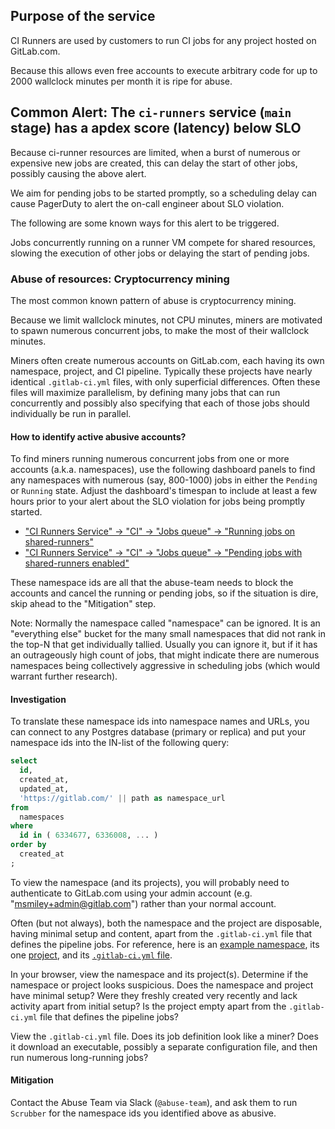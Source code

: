 ## Purpose of the service

CI Runners are used by customers to run CI jobs for any project hosted on GitLab.com.

Because this allows even free accounts to execute arbitrary code for up to 2000 wallclock minutes per month
it is ripe for abuse.

## Common Alert: The `ci-runners` service (`main` stage) has a apdex score (latency) below SLO

Because ci-runner resources are limited, when a burst of numerous or expensive new jobs are created,
this can delay the start of other jobs, possibly causing the above alert.

We aim for pending jobs to be started promptly, so a scheduling delay can cause PagerDuty to alert the
on-call engineer about SLO violation.

The following are some known ways for this alert to be triggered.

Jobs concurrently running on a runner VM compete for shared resources, slowing the execution of other jobs or delaying the
start of pending jobs.

### Abuse of resources: Cryptocurrency mining

The most common known pattern of abuse is cryptocurrency mining.

Because we limit wallclock minutes, not CPU minutes, miners are motivated to spawn numerous concurrent jobs, to make the most of their wallclock minutes.

Miners often create numerous accounts on GitLab.com, each having its own namespace, project, and CI pipeline.  Typically these projects have nearly identical `.gitlab-ci.yml` files, with only superficial differences.  Often these files will maximize parallelism, by defining many jobs that can run concurrently and possibly also specifying that each of those jobs should individually be run in parallel.

#### How to identify active abusive accounts?

To find miners running numerous concurrent jobs from one or more accounts (a.k.a. namespaces), use the following dashboard panels to find any namespaces with numerous (say, 800-1000) jobs in either the `Pending` or `Running` state.  Adjust the dashboard's timespan to include at least a few hours prior to your alert about the SLO violation for jobs being promptly started.

* ["CI Runners Service" -> "CI" -> "Jobs queue" -> "Running jobs on shared-runners"](https://dashboards.gitlab.net/d/000000159/ci?orgId=1&panelId=60&fullscreen&from=now-3h&to=now)
* ["CI Runners Service" -> "CI" -> "Jobs queue" -> "Pending jobs with shared-runners enabled"](https://dashboards.gitlab.net/d/000000159/ci?orgId=1&panelId=33&fullscreen&from=now-3h&to=now)

These namespace ids are all that the abuse-team needs to block the accounts and cancel the running or pending jobs, so if the situation is dire, skip ahead to the "Mitigation" step.

Note: Normally the namespace called "namespace" can be ignored.  It is an "everything else" bucket for the many small namespaces that did not rank in the top-N that get individually tallied.  Usually you can ignore it, but if it has an outrageously high count of jobs, that might indicate there are numerous namespaces being collectively aggressive in scheduling jobs (which would warrant further research).

#### Investigation

To translate these namespace ids into namespace names and URLs, you can connect to any Postgres database (primary or replica) and put your namespace ids into the IN-list of the following query:

```sql
select
  id,
  created_at,
  updated_at,
  'https://gitlab.com/' || path as namespace_url
from
  namespaces
where
  id in ( 6334677, 6336008, ... )
order by
  created_at
;
```

To view the namespace (and its projects), you will probably need to authenticate to GitLab.com using your admin account (e.g. "msmiley+admin@gitlab.com") rather than your normal account.

Often (but not always), both the namespace and the project are disposable, having minimal setup and content, apart from the `.gitlab-ci.yml` file that defines the pipeline jobs.  For reference, here is an [example namespace](https://gitlab.com/zabuzhkofaina), its one [project](https://gitlab.com/zabuzhkofaina/zabuzhkofaina), and its [`.gitlab-ci.yml` file](https://gitlab.com/zabuzhkofaina/zabuzhkofaina/blob/master/.gitlab-ci.yml).

In your browser, view the namespace and its project(s).  Determine if the namespace or project looks suspicious.  Does the namespace and project have minimal setup?  Were they freshly created very recently and lack activity apart from initial setup?  Is the project empty apart from the `.gitlab-ci.yml` file that defines the pipeline jobs?

View the `.gitlab-ci.yml` file.  Does its job definition look like a miner?  Does it download an executable, possibly a separate configuration file, and then run numerous long-running jobs?

#### Mitigation

Contact the Abuse Team via Slack (`@abuse-team`), and ask them to run `Scrubber` for the namespace ids you identified above as abusive.

